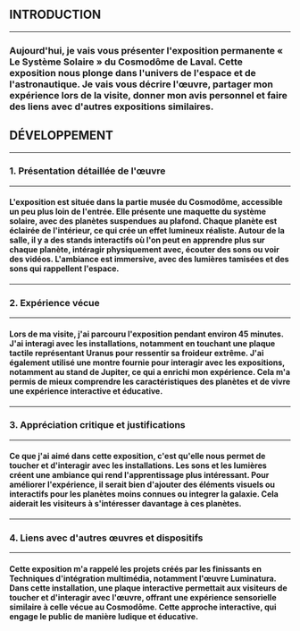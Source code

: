 ## INTRODUCTION 

***

### Aujourd'hui, je vais vous présenter l'exposition permanente « Le Système Solaire » du Cosmodôme de Laval. Cette exposition nous plonge dans l'univers de l'espace et de l'astronautique. Je vais vous décrire l'œuvre, partager mon expérience lors de la visite, donner mon avis personnel et faire des liens avec d'autres expositions similaires.

## DÉVELOPPEMENT

***

### 1. Présentation détaillée de l'œuvre
***
#### L'exposition est située dans la partie musée du Cosmodôme, accessible un peu plus loin de l'entrée. Elle présente une maquette du système solaire, avec des planètes suspendues au plafond. Chaque planète est éclairée de l'intérieur, ce qui crée un effet lumineux réaliste. Autour de la salle, il y a des stands interactifs où l'on peut en apprendre plus sur chaque planète, intéragir physiquement avec, écouter des sons ou voir des vidéos. L'ambiance est immersive, avec des lumières tamisées et des sons qui rappellent l'espace.
***

### 2. Expérience vécue
***
#### Lors de ma visite, j'ai parcouru l'exposition pendant environ 45 minutes. J'ai interagi avec les installations, notamment en touchant une plaque tactile représentant Uranus pour ressentir sa froideur extrême. J'ai également utilisé une montre fournie pour interagir avec les expositions, notamment au stand de Jupiter, ce qui a enrichi mon expérience. Cela m'a permis de mieux comprendre les caractéristiques des planètes et de vivre une expérience interactive et éducative.
***

### 3. Appréciation critique et justifications
***
#### Ce que j'ai aimé dans cette exposition, c'est qu'elle nous permet de toucher et d'interagir avec les installations. Les sons et les lumières créent une ambiance qui rend l'apprentissage plus intéressant.​ Pour améliorer l'expérience, il serait bien d'ajouter des éléments visuels ou interactifs pour les planètes moins connues ou integrer la galaxie. Cela aiderait les visiteurs à s'intéresser davantage à ces planètes. 
***

### 4. Liens avec d'autres œuvres et dispositifs
***
#### Cette exposition m'a rappelé les projets créés par les finissants en Techniques d'intégration multimédia, notamment l'œuvre Luminatura. Dans cette installation, une plaque interactive permettait aux visiteurs de toucher et d'interagir avec l'œuvre, offrant une expérience sensorielle similaire à celle vécue au Cosmodôme. Cette approche interactive, qui engage le public de manière ludique et éducative.







